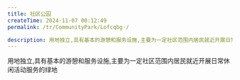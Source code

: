 ```yaml
---
title: 社区公园
createTime: 2024-11-07 00:12:49
permalink: /tr/CommunityPark/Lofcqbg-/

description: 用地独立,具有基本的游憩和服务设施,主要为一定社区范围内居民就近开展日常休闲活动服务的绿地
---
```


用地独立,具有基本的游憩和服务设施,主要为一定社区范围内居民就近开展日常休闲活动服务的绿地